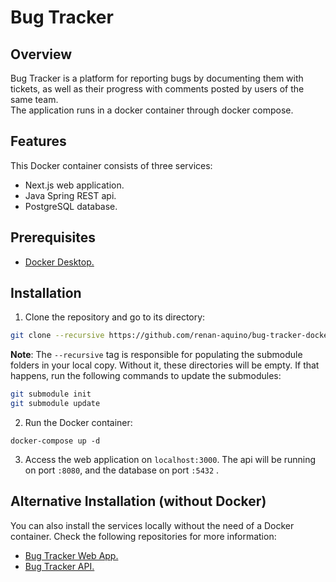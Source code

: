 
# Bug Tracker

## Overview

Bug Tracker is a platform for reporting bugs by documenting them with tickets, as well as their progress with comments posted by users of the same team.  
The application runs in a docker container through docker compose.

## Features

This Docker container consists of three services:  
- Next.js web application.  
- Java Spring REST api.  
- PostgreSQL database.  

## Prerequisites

- [Docker Desktop.](https://www.docker.com/products/docker-desktop/)

## Installation

1. Clone the repository and go to its directory:
```bash
git clone --recursive https://github.com/renan-aquino/bug-tracker-docker
```

**Note**: The `--recursive` tag is responsible for populating the submodule folders in your local copy.   Without it, these directories will be empty. If that happens, run the following commands to update the   submodules:
```bash
git submodule init
git submodule update
```
2. Run the Docker container:
```shell
docker-compose up -d
```

3. Access the web application on `localhost:3000`. The api will be running on port `:8080`, and the database on port `:5432` .

## Alternative Installation (without Docker)

You can also install the services locally without the need of a Docker container. Check the following repositories for more information:

- [Bug Tracker Web App.](https://github.com/renan-aquino/bug-tracker)
- [Bug Tracker API.](https://github.com/renan-aquino/bug-tracker-api)
